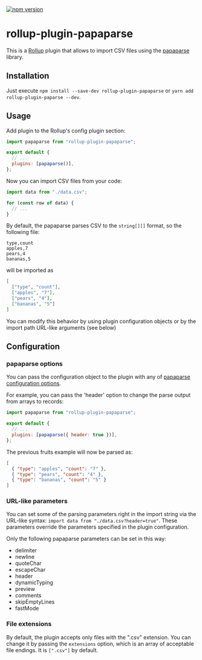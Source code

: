 [![npm version](https://badge.fury.io/js/rollup-plugin-papaparse.svg)](https://badge.fury.io/js/rollup-plugin-papaparse)

# rollup-plugin-papaparse

This is a [Rollup](https://rollupjs.org/) plugin that allows to import CSV files
using the [papaparse](https://www.papaparse.com/) library.

## Installation

Just execute `npm install --save-dev rollup-plugin-papaparse` or `yarn add rollup-plugin-paparse --dev`.

## Usage

Add plugin to the Rollup's config plugin section:

```javascript
import papaparse from "rollup-plugin-papaparse";

export default {
  // ...
  plugins: [papaparse()],
};
```

Now you can import CSV files from your code:

```javascript
import data from "./data.csv";

for (const row of data) {
  // ...
}
```

By default, the papaparse parses CSV to the `string[][]` format, so the
following file:

```csv
type,count
apples,7
pears,4
bananas,5
```

will be imported as

```json
[
  ["type", "count"],
  ["apples", "7"],
  ["pears", "4"],
  ["bananas", "5"]
]
```

You can modify this behavior by using plugin configuration objects or by the import path URL-like arguments (see below)

## Configuration

### papaparse options

You can pass the configuration object to the plugin with any of [papaparse configuration options](https://www.papaparse.com/docs#config).

For example, you can pass the 'header' option to change the parse output from
arrays to records:

```javascript
import papaparse from "rollup-plugin-papaparse";

export default {
  // ...
  plugins: [papaparse({ header: true })],
};
```

The previous fruits example will now be parsed as:

```json
[
  { "type": "apples", "count": "7" },
  { "type": "pears", "count": "4" },
  { "type": "bananas", "count": "5" }
]
```

### URL-like parameters

You can set some of the parsing parameters right in the import string via the
URL-like syntax: `import data from "./data.csv?header=true"`. These parameters
override the parameters specified in the plugin configuration.

Only the following papaparse parameters can be set in this way:

- delimiter
- newline
- quoteChar
- escapeChar
- header
- dynamicTyping
- preview
- comments
- skipEmptyLines
- fastMode

### File extensions

By default, the plugin accepts only files with the ".csv" extension. You can change it by passing the `extensions` option, which is an array of acceptable file endings. It is `[".csv"]` by default.
